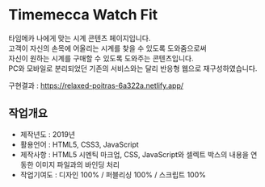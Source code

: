 # Timemecca Watch Fit
타임메카 나에게 맞는 시계 콘텐츠 페이지입니다.<br/>
고객이 자신의 손목에 어울리는 시계를 찾을 수 있도록 도와줌으로써<br/>
자신이 원하는 시계를 구매할 수 있도록 도와주는 콘텐츠입니다.<br/>
PC와 모바일로 분리되었던 기존의 서비스와는 달리 반응형 웹으로 재구성하였습니다.

구현결과 : https://relaxed-poitras-6a322a.netlify.app/

## 작업개요
- 제작년도 : 2019년
- 활용언어 : HTML5, CSS3, JavaScript
- 제작사항 : HTML5 시멘틱 마크업, CSS, JavaScript와 셀렉트 박스의 내용을 연동한 이미지 파일과의 바인딩 처리
- 작업기여도 : 디자인 100% / 퍼블리싱 100% / 스크립트 100%
